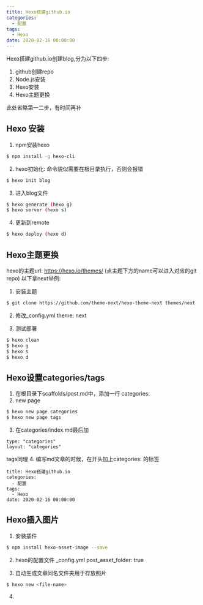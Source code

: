 ```yaml
---
title: Hexo搭建github.io
categories: 
  - 配置
tags: 
  - Hexo
date: 2020-02-16 00:00:00
---
```

Hexo搭建github.io创建blog,分为以下四步:
<!--more-->
1. github创建repo
2. Node.js安装
3. Hexo安装
4. Hexo主题更换

此处省略第一二步，有时间再补

## Hexo 安装
1. npm安装hexo
``` bash
$ npm install -g hexo-cli
```
2. hexo初始化: 命令貌似需要在根目录执行，否则会报错
``` bash
$ hexo init blog
```
3. 进入blog文件
``` bash
$ hexo generate (hexo g)
$ hexo server (hexo s)
```
4. 更新到remote
``` bash
$ hexo deploy (hexo d)
```

## Hexo主题更换
hexo的主题url: https://hexo.io/themes/ (点主题下方的name可以进入对应的git repo)
以下拿next举例:
1. 安装主题
``` bash
$ git clone https://github.com/theme-next/hexo-theme-next themes/next
```
2. 修改_config.yml
theme: next

3. 测试部署
``` bash
$ hexo clean
$ hexo g
$ hexo s
$ hexo d
```

## Hexo设置categories/tags

1. 在根目录下scaffolds/post.md中，添加一行 categories:
2. new page
``` bash
$ hexo new page categories
$ hexo new page tags
```
3. 在categories/index.md最后加
```
type: "categories"
layout: "categories"
```
tags同理
4. 编写md文章的时候，在开头加上categories: 的标签
```
title: Hexo搭建github.io
categories: 
  - 配置
tags: 
  - Hexo
date: 2020-02-16 00:00:00
```
## Hexo插入图片
1. 安装插件
```bash
$ npm install hexo-asset-image --save
```
2. hexo的配置文件 _config.yml
post_asset_folder: true

3. 自动生成文章同名文件夹用于存放照片
```bash
$ hexo new <file-name>
```
4. 